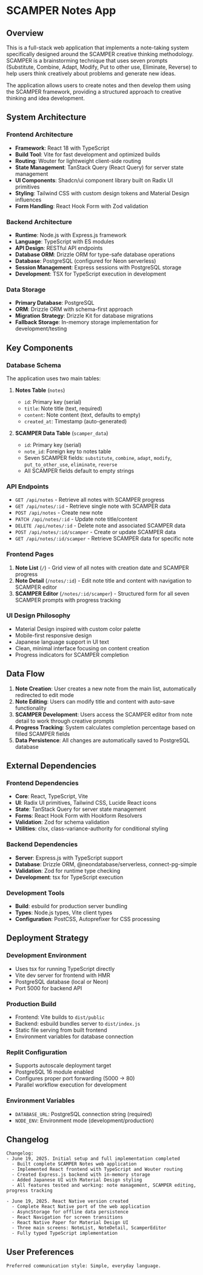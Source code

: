 # SCAMPER Notes App

## Overview

This is a full-stack web application that implements a note-taking system specifically designed around the SCAMPER creative thinking methodology. SCAMPER is a brainstorming technique that uses seven prompts (Substitute, Combine, Adapt, Modify, Put to other use, Eliminate, Reverse) to help users think creatively about problems and generate new ideas.

The application allows users to create notes and then develop them using the SCAMPER framework, providing a structured approach to creative thinking and idea development.

## System Architecture

### Frontend Architecture
- **Framework**: React 18 with TypeScript
- **Build Tool**: Vite for fast development and optimized builds
- **Routing**: Wouter for lightweight client-side routing
- **State Management**: TanStack Query (React Query) for server state management
- **UI Components**: Shadcn/ui component library built on Radix UI primitives
- **Styling**: Tailwind CSS with custom design tokens and Material Design influences
- **Form Handling**: React Hook Form with Zod validation

### Backend Architecture
- **Runtime**: Node.js with Express.js framework
- **Language**: TypeScript with ES modules
- **API Design**: RESTful API endpoints
- **Database ORM**: Drizzle ORM for type-safe database operations
- **Database**: PostgreSQL (configured for Neon serverless)
- **Session Management**: Express sessions with PostgreSQL storage
- **Development**: TSX for TypeScript execution in development

### Data Storage
- **Primary Database**: PostgreSQL
- **ORM**: Drizzle ORM with schema-first approach
- **Migration Strategy**: Drizzle Kit for database migrations
- **Fallback Storage**: In-memory storage implementation for development/testing

## Key Components

### Database Schema
The application uses two main tables:

1. **Notes Table** (`notes`)
   - `id`: Primary key (serial)
   - `title`: Note title (text, required)
   - `content`: Note content (text, defaults to empty)
   - `created_at`: Timestamp (auto-generated)

2. **SCAMPER Data Table** (`scamper_data`)
   - `id`: Primary key (serial)
   - `note_id`: Foreign key to notes table
   - Seven SCAMPER fields: `substitute`, `combine`, `adapt`, `modify`, `put_to_other_use`, `eliminate`, `reverse`
   - All SCAMPER fields default to empty strings

### API Endpoints
- `GET /api/notes` - Retrieve all notes with SCAMPER progress
- `GET /api/notes/:id` - Retrieve single note with SCAMPER data
- `POST /api/notes` - Create new note
- `PATCH /api/notes/:id` - Update note title/content
- `DELETE /api/notes/:id` - Delete note and associated SCAMPER data
- `POST /api/notes/:id/scamper` - Create or update SCAMPER data
- `GET /api/notes/:id/scamper` - Retrieve SCAMPER data for specific note

### Frontend Pages
1. **Note List** (`/`) - Grid view of all notes with creation date and SCAMPER progress
2. **Note Detail** (`/notes/:id`) - Edit note title and content with navigation to SCAMPER editor
3. **SCAMPER Editor** (`/notes/:id/scamper`) - Structured form for all seven SCAMPER prompts with progress tracking

### UI Design Philosophy
- Material Design inspired with custom color palette
- Mobile-first responsive design
- Japanese language support in UI text
- Clean, minimal interface focusing on content creation
- Progress indicators for SCAMPER completion

## Data Flow

1. **Note Creation**: User creates a new note from the main list, automatically redirected to edit mode
2. **Note Editing**: Users can modify title and content with auto-save functionality
3. **SCAMPER Development**: Users access the SCAMPER editor from note detail to work through creative prompts
4. **Progress Tracking**: System calculates completion percentage based on filled SCAMPER fields
5. **Data Persistence**: All changes are automatically saved to PostgreSQL database

## External Dependencies

### Frontend Dependencies
- **Core**: React, TypeScript, Vite
- **UI**: Radix UI primitives, Tailwind CSS, Lucide React icons
- **State**: TanStack Query for server state management
- **Forms**: React Hook Form with Hookform Resolvers
- **Validation**: Zod for schema validation
- **Utilities**: clsx, class-variance-authority for conditional styling

### Backend Dependencies
- **Server**: Express.js with TypeScript support
- **Database**: Drizzle ORM, @neondatabase/serverless, connect-pg-simple
- **Validation**: Zod for runtime type checking
- **Development**: tsx for TypeScript execution

### Development Tools
- **Build**: esbuild for production server bundling
- **Types**: Node.js types, Vite client types
- **Configuration**: PostCSS, Autoprefixer for CSS processing

## Deployment Strategy

### Development Environment
- Uses tsx for running TypeScript directly
- Vite dev server for frontend with HMR
- PostgreSQL database (local or Neon)
- Port 5000 for backend API

### Production Build
- Frontend: Vite builds to `dist/public`
- Backend: esbuild bundles server to `dist/index.js`
- Static file serving from built frontend
- Environment variables for database connection

### Replit Configuration
- Supports autoscale deployment target
- PostgreSQL 16 module enabled
- Configures proper port forwarding (5000 → 80)
- Parallel workflow execution for development

### Environment Variables
- `DATABASE_URL`: PostgreSQL connection string (required)
- `NODE_ENV`: Environment mode (development/production)

## Changelog

```
Changelog:
- June 19, 2025. Initial setup and full implementation completed
  - Built complete SCAMPER Notes web application
  - Implemented React frontend with TypeScript and Wouter routing
  - Created Express.js backend with in-memory storage
  - Added Japanese UI with Material Design styling
  - All features tested and working: note management, SCAMPER editing, progress tracking
  
- June 19, 2025. React Native version created
  - Complete React Native port of the web application
  - AsyncStorage for offline data persistence
  - React Navigation for screen transitions
  - React Native Paper for Material Design UI
  - Three main screens: NoteList, NoteDetail, ScamperEditor
  - Fully typed TypeScript implementation
```

## User Preferences

```
Preferred communication style: Simple, everyday language.
```